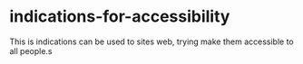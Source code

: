# indications-for-accessibility
This is indications can be used to sites web, trying make them accessible to all people.s 
